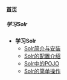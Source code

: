 
#### [首页](?file=home-首页)

##### 学习Solr
- **学习Solr**
    - [Solr简介与安装](?file=0001-学习Solr/001-学习Solr/01-Solr简介与安装 "Solr简介与安装")
    - [Solr的配置介绍](?file=0001-学习Solr/001-学习Solr/02-Solr的配置介绍 "Solr的配置介绍")
    - [Solr中的POJO](?file=0001-学习Solr/001-学习Solr/03-Solr中的POJO "Solr中的POJO")
    - [Solr的简单操作](?file=0001-学习Solr/001-学习Solr/04-Solr的简单操作 "Solr的简单操作")
